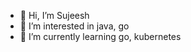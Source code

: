 - 👋 Hi, I’m Sujeesh
- 👀 I’m interested in java, go
- 🌱 I’m currently learning go, kubernetes

<!---
sujeeshkulukkallur/sujeeshkulukkallur is a ✨ special ✨ repository because its `README.md` (this file) appears on your GitHub profile.
You can click the Preview link to take a look at your changes.
--->
